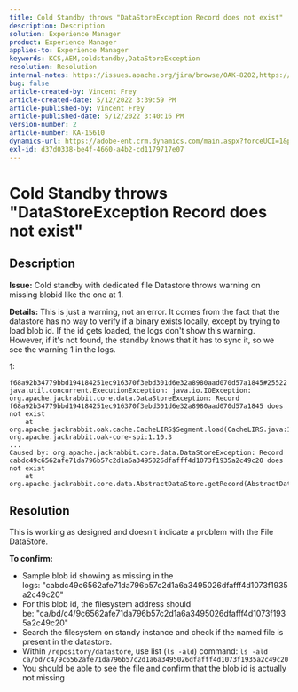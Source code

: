 ```yaml
---
title: Cold Standby throws "DataStoreException Record does not exist"
description: Description
solution: Experience Manager
product: Experience Manager
applies-to: Experience Manager
keywords: KCS,AEM,coldstandby,DataStoreException
resolution: Resolution
internal-notes: https://issues.apache.org/jira/browse/OAK-8202,https://jira.corp.adobe.com/browse/GRANITE-11668
bug: false
article-created-by: Vincent Frey
article-created-date: 5/12/2022 3:39:59 PM
article-published-by: Vincent Frey
article-published-date: 5/12/2022 3:40:16 PM
version-number: 2
article-number: KA-15610
dynamics-url: https://adobe-ent.crm.dynamics.com/main.aspx?forceUCI=1&pagetype=entityrecord&etn=knowledgearticle&id=8e6000c7-09d2-ec11-a7b5-0022480a8683
exl-id: d37d0338-be4f-4660-a4b2-cd1179717e07
---
```

# Cold Standby throws "DataStoreException Record does not exist"

## Description


<b>Issue:</b>
Cold standby with dedicated file Datastore throws warning on missing blobid like the one at 1.

<b>Details:</b>
This is just a warning, not an error. It comes from the fact that the datastore has no way to verify if a binary exists locally, except by trying to load blob id.
If the id gets loaded, the logs don't show this warning. However, if it's not found, the standby knows that it has to sync it, so we see the warning 1 in the logs.


1: 
```*WARN* standby-run-1 org.apache.jackrabbit.oak.plugins.blob.datastore.DataStoreBlobStore Error occurred while loading bytes from steam while fetching for id 
f68a92b34779bbd194184251ec916370f3ebd301d6e32a8980aad070d57a1845#25522
java.util.concurrent.ExecutionException: java.io.IOException: org.apache.jackrabbit.core.data.DataStoreException: Record 
f68a92b34779bbd194184251ec916370f3ebd301d6e32a8980aad070d57a1845 does not exist
    at org.apache.jackrabbit.oak.cache.CacheLIRS$Segment.load(CacheLIRS.java:1017) org.apache.jackrabbit.oak-core-spi:1.10.3
...
Caused by: org.apache.jackrabbit.core.data.DataStoreException: Record cabdc49c6562afe71da796b57c2d1a6a3495026dfafff4d1073f1935a2c49c20 does not exist
    at org.apache.jackrabbit.core.data.AbstractDataStore.getRecord(AbstractDataStore.java:59)
```

## Resolution


This is working as designed and doesn't indicate a problem with the File DataStore.

<b>To confirm:</b>

- Sample blob id showing as missing in the logs: "cabdc49c6562afe71da796b57c2d1a6a3495026dfafff4d1073f1935a2c49c20"
- For this blob id, the filesystem address should be: "ca/bd/c4/9c6562afe71da796b57c2d1a6a3495026dfafff4d1073f1935a2c49c20"
- Search the filesystem on standy instance and check if the named file is present in the datastore.
- Within `/repository/datastore`, use list (`ls -ald`) command: `ls -ald ca/bd/c4/9c6562afe71da796b57c2d1a6a3495026dfafff4d1073f1935a2c49c20`
- You should be able to see the file and confirm that the blob id is actually not missing
